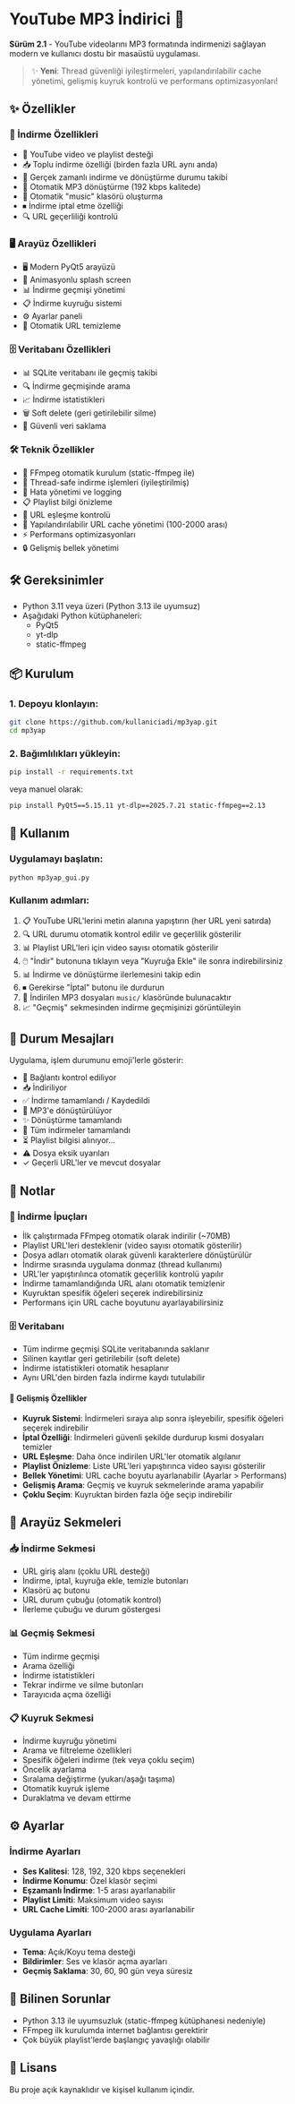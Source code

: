 # YouTube MP3 İndirici 🎵

**Sürüm 2.1** - YouTube videolarını MP3 formatında indirmenizi sağlayan modern ve kullanıcı dostu bir masaüstü uygulaması.

> ✨ **Yeni**: Thread güvenliği iyileştirmeleri, yapılandırılabilir cache yönetimi, gelişmiş kuyruk kontrolü ve performans optimizasyonları!

## ✨ Özellikler

### 🎵 İndirme Özellikleri
- 🎥 YouTube video ve playlist desteği
- 📥 Toplu indirme özelliği (birden fazla URL aynı anda)
- 🔄 Gerçek zamanlı indirme ve dönüştürme durumu takibi
- 🎵 Otomatik MP3 dönüştürme (192 kbps kalitede)
- 📁 Otomatik "music" klasörü oluşturma
- ⏹ İndirme iptal etme özelliği
- 🔍 URL geçerliliği kontrolü

### 🖥️ Arayüz Özellikleri
- 🖥️ Modern PyQt5 arayüzü
- 🎨 Animasyonlu splash screen
- 📊 İndirme geçmişi yönetimi
- 📋 İndirme kuyruğu sistemi
- ⚙️ Ayarlar paneli
- 🔄 Otomatik URL temizleme

### 🗄️ Veritabanı Özellikleri
- 📊 SQLite veritabanı ile geçmiş takibi
- 🔍 İndirme geçmişinde arama
- 📈 İndirme istatistikleri
- 🗑️ Soft delete (geri getirilebilir silme)
- 💾 Güvenli veri saklama

### 🛠️ Teknik Özellikler
- 🚀 FFmpeg otomatik kurulum (static-ffmpeg ile)
- 🧵 Thread-safe indirme işlemleri (iyileştirilmiş)
- 🔧 Hata yönetimi ve logging
- 📋 Playlist bilgi önizleme
- 🎯 URL eşleşme kontrolü
- 💾 Yapılandırılabilir URL cache yönetimi (100-2000 arası)
- ⚡ Performans optimizasyonları
- 🔒 Gelişmiş bellek yönetimi

## 🛠️ Gereksinimler

- Python 3.11 veya üzeri (Python 3.13 ile uyumsuz)
- Aşağıdaki Python kütüphaneleri:
  - PyQt5
  - yt-dlp
  - static-ffmpeg

## 📦 Kurulum

### 1. Depoyu klonlayın:
```bash
git clone https://github.com/kullaniciadi/mp3yap.git
cd mp3yap
```

### 2. Bağımlılıkları yükleyin:
```bash
pip install -r requirements.txt
```

veya manuel olarak:
```bash
pip install PyQt5==5.15.11 yt-dlp==2025.7.21 static-ffmpeg==2.13
```

## 🚀 Kullanım

### Uygulamayı başlatın:
```bash
python mp3yap_gui.py
```

### Kullanım adımları:
1. 📋 YouTube URL'lerini metin alanına yapıştırın (her URL yeni satırda)
2. 🔍 URL durumu otomatik kontrol edilir ve geçerlilik gösterilir
3. 📊 Playlist URL'leri için video sayısı otomatik gösterilir
4. 🖱️ "İndir" butonuna tıklayın veya "Kuyruğa Ekle" ile sonra indirebilirsiniz
5. 📊 İndirme ve dönüştürme ilerlemesini takip edin
6. ⏹ Gerekirse "İptal" butonu ile durdurun
7. 📁 İndirilen MP3 dosyaları `music/` klasöründe bulunacaktır
8. 📈 "Geçmiş" sekmesinden indirme geçmişinizi görüntüleyin

## 🔔 Durum Mesajları

Uygulama, işlem durumunu emoji'lerle gösterir:
- 🔗 Bağlantı kontrol ediliyor
- 📥 İndiriliyor
- ✅ İndirme tamamlandı / Kaydedildi
- 🔄 MP3'e dönüştürülüyor
- ✨ Dönüştürme tamamlandı
- 🎉 Tüm indirmeler tamamlandı
- ⏳ Playlist bilgisi alınıyor...
- ⚠ Dosya eksik uyarıları
- ✓ Geçerli URL'ler ve mevcut dosyalar

## 📝 Notlar

### 🎯 İndirme İpuçları
- İlk çalıştırmada FFmpeg otomatik olarak indirilir (~70MB)
- Playlist URL'leri desteklenir (video sayısı otomatik gösterilir)
- Dosya adları otomatik olarak güvenli karakterlere dönüştürülür
- İndirme sırasında uygulama donmaz (thread kullanımı)
- URL'ler yapıştırılınca otomatik geçerlilik kontrolü yapılır
- İndirme tamamlandığında URL alanı otomatik temizlenir
- Kuyruktan spesifik öğeleri seçerek indirebilirsiniz
- Performans için URL cache boyutunu ayarlayabilirsiniz

### 🗄️ Veritabanı
- Tüm indirme geçmişi SQLite veritabanında saklanır
- Silinen kayıtlar geri getirilebilir (soft delete)
- İndirme istatistikleri otomatik hesaplanır
- Aynı URL'den birden fazla indirme kaydı tutulabilir

#### 🔧 Gelişmiş Özellikler
- **Kuyruk Sistemi**: İndirmeleri sıraya alıp sonra işleyebilir, spesifik öğeleri seçerek indirebilir
- **İptal Özelliği**: İndirmeleri güvenli şekilde durdurup kısmi dosyaları temizler
- **URL Eşleşme**: Daha önce indirilen URL'ler otomatik algılanır
- **Playlist Önizleme**: Liste URL'leri yapıştırınca video sayısı gösterilir
- **Bellek Yönetimi**: URL cache boyutu ayarlanabilir (Ayarlar > Performans)
- **Gelişmiş Arama**: Geçmiş ve kuyruk sekmelerinde arama yapabilir
- **Çoklu Seçim**: Kuyruktan birden fazla öğe seçip indirebilir

## 📱 Arayüz Sekmeleri

### 📥 İndirme Sekmesi
- URL giriş alanı (çoklu URL desteği)
- İndirme, iptal, kuyruğa ekle, temizle butonları
- Klasörü aç butonu
- URL durum çubuğu (otomatik kontrol)
- İlerleme çubuğu ve durum göstergesi

### 📊 Geçmiş Sekmesi
- Tüm indirme geçmişi
- Arama özelliği
- İndirme istatistikleri
- Tekrar indirme ve silme butonları
- Tarayıcıda açma özelliği

### 📋 Kuyruk Sekmesi
- İndirme kuyruğu yönetimi
- Arama ve filtreleme özellikleri
- Spesifik öğeleri indirme (tek veya çoklu seçim)
- Öncelik ayarlama
- Sıralama değiştirme (yukarı/aşağı taşıma)
- Otomatik kuyruk işleme
- Duraklatma ve devam ettirme

## ⚙️ Ayarlar

### İndirme Ayarları
- **Ses Kalitesi**: 128, 192, 320 kbps seçenekleri
- **İndirme Konumu**: Özel klasör seçimi
- **Eşzamanlı İndirme**: 1-5 arası ayarlanabilir
- **Playlist Limiti**: Maksimum video sayısı
- **URL Cache Limiti**: 100-2000 arası ayarlanabilir

### Uygulama Ayarları
- **Tema**: Açık/Koyu tema desteği
- **Bildirimler**: Ses ve klasör açma ayarları
- **Geçmiş Saklama**: 30, 60, 90 gün veya süresiz

## 🐛 Bilinen Sorunlar

- Python 3.13 ile uyumsuzluk (static-ffmpeg kütüphanesi nedeniyle)
- FFmpeg ilk kurulumda internet bağlantısı gerektirir
- Çok büyük playlist'lerde başlangıç yavaşlığı olabilir

## 📄 Lisans

Bu proje açık kaynaklıdır ve kişisel kullanım içindir.
